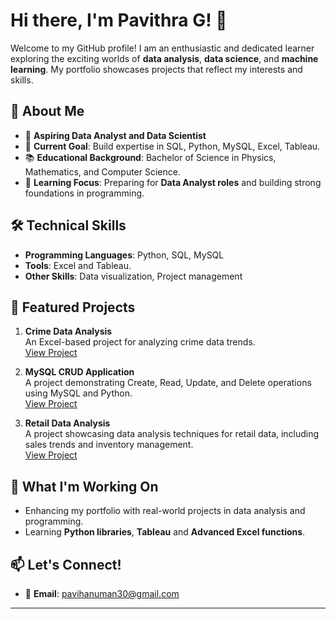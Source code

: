 # Hi there, I'm Pavithra G! 👋

Welcome to my GitHub profile! I am an enthusiastic and dedicated learner exploring the exciting worlds of **data analysis**, **data science**, and **machine learning**. My portfolio showcases projects that reflect my interests and skills.

## 🚀 About Me
- 🌟 **Aspiring Data Analyst and Data Scientist**
- 🎯 **Current Goal**: Build expertise in SQL, Python, MySQL, Excel, Tableau.
- 📚 **Educational Background**: Bachelor of Science in Physics, Mathematics, and Computer Science.
- 🌱 **Learning Focus**: Preparing for **Data Analyst roles** and building strong foundations in programming.

## 🛠️ Technical Skills
- **Programming Languages**: Python, SQL, MySQL
- **Tools**: Excel and Tableau.
- **Other Skills**: Data visualization, Project management

## 🌟 Featured Projects
1. **Crime Data Analysis**  
   An Excel-based project for analyzing crime data trends.  
   [View Project](https://github.com/PavithraG30/Crime-Data-Analysis)

2. **MySQL CRUD Application**  
   A project demonstrating Create, Read, Update, and Delete operations using MySQL and Python.  
   [View Project](https://github.com/PavithraG30/Mysql-Project)

3. **Retail Data Analysis**  
   A project showcasing data analysis techniques for retail data, including sales trends and inventory management.  
   [View Project](https://github.com/PavithraG30/Retail-Sales-Data-Analysis-and-Visualization) 

## 📌 What I'm Working On
- Enhancing my portfolio with real-world projects in data analysis and programming.
- Learning **Python libraries**, **Tableau** and **Advanced Excel functions**.

## 📫 Let's Connect!
- 📧 **Email**: pavihanuman30@gmail.com
---


